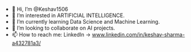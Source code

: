 - 👋 Hi, I’m @Keshav1506
- 👀 I’m interested in ARTIFICIAL INTELLIGENCE.
- 🌱 I’m currently learning Data Science and Machine Learning. 
- 💞️ I’m looking to collaborate on AI projects.
- 📫 How to reach me: LinkedIn -> www.linkedin.com/in/keshav-sharma-a432781a3/
<!---
Keshav1506/Keshav1506 is a ✨ special ✨ repository because its `README.md` (this file) appears on your GitHub profile.
You can click the Preview link to take a look at your changes.
--->
